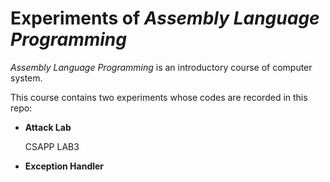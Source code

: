 # Experiments of *Assembly Language Programming*

*Assembly Language Programming* is an introductory course of computer system.

This course contains two experiments whose codes are recorded in this repo:

* **Attack Lab**

  CSAPP LAB3

* **Exception Handler**

  

